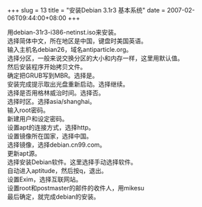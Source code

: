 +++
slug = 13
title = "安装Debian 3.1r3 基本系统"
date = 2007-02-06T09:44:00+08:00
+++

用debian-31r3-i386-netinst.iso来安装。  
选择简体中文，所在地区是中国，键盘时美国英语。  
输入主机名debian26，域名antiparticle.org。  
选择分区，一般来说交换分区的大小和内存一样，这里用默认值。  
然后安装程序开始拷贝文件。  
确定把GRUB写到MBR。选择是。  
安装完成提示取出光盘重新启动。选择继续。  
选择是否用格林威治时间。选择否。  
选择时区。选择asia/shanghai。  
输入root密码。  
新建用户和设定密码。  
设置apt的连接方式，选择http。  
设置镜像所在国家，选择中国。  
选择镜像，选择debian.cn99.com。  
更新apt源。  
选择安装Debian软件。这里选择手动选择软件。  
自动进入aptitude，然后按q，退出。  
设置Exim，选择互联网站。  
设置root和postmaster的邮件的收件人，用mikesu  
最后确定，就完成debian的安装。